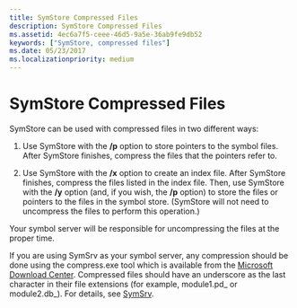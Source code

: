 ```yaml
---
title: SymStore Compressed Files
description: SymStore Compressed Files
ms.assetid: 4ec6a7f5-ceee-46d5-9a5e-36ab9fe9db52
keywords: ["SymStore, compressed files"]
ms.date: 05/23/2017
ms.localizationpriority: medium
---
```


# SymStore Compressed Files

SymStore can be used with compressed files in two different ways:

1. Use SymStore with the **/p** option to store pointers to the symbol files. After SymStore finishes, compress the files that the pointers refer to.

2. Use SymStore with the **/x** option to create an index file. After SymStore finishes, compress the files listed in the index file. Then, use SymStore with the **/y** option (and, if you wish, the **/p** option) to store the files or pointers to the files in the symbol store. (SymStore will not need to uncompress the files to perform this operation.)

Your symbol server will be responsible for uncompressing the files at the proper time.

If you are using SymSrv as your symbol server, any compression should be done using the compress.exe tool which is available from the [Microsoft Download Center](https://www.microsoft.com/download/details.aspx?displaylang=en&id=17657). Compressed files should have an underscore as the last character in their file extensions (for example, module1.pd\_ or module2.db\_). For details, see [SymSrv](symsrv.md).
